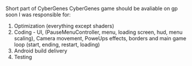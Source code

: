 Short part of CyberGenes 
CyberGenes game should be avaliable on gp soon
I was responsible for:

1. Optimization (everything except shaders)
2. Coding - UI, (PauseMenuController, menu, loading screen, hud, menu scaling), Camera movement, PoweUps effects, borders 
and main game loop (start, ending, restart, loading)   
3. Android build delivery
4. Testing
